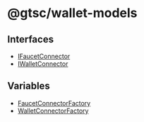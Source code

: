 # @gtsc/wallet-models

## Interfaces

- [IFaucetConnector](interfaces/IFaucetConnector.md)
- [IWalletConnector](interfaces/IWalletConnector.md)

## Variables

- [FaucetConnectorFactory](variables/FaucetConnectorFactory.md)
- [WalletConnectorFactory](variables/WalletConnectorFactory.md)
